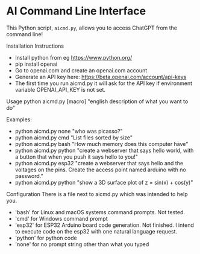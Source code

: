 # AI Command Line Interface

This Python script, `aicmd.py`, allows you to access ChatGPT from the command line!

Installation Instructions
- Install python from eg https://www.python.org/
- pip install openai
- Go to openai.com and create an openai.com account
- Generate an API key here: https://beta.openai.com/account/api-keys
- The first time you run aicmd.py it will ask for the API key if environment variable OPENAI_API_KEY is not set.

Usage
python aicmd.py [macro] "english description of what you want to do"

Examples:
- python aicmd.py none "who was picasso?"
- python aicmd.py cmd "List files sorted by size"
- python aicmd.py bash "How much memory does this computer have"
- python aicmd.py python "create a webserver that says hello world, with a button that when you push it says hello to you!"
- python aicmd.py esp32 "create a webserver that says hello and the voltages on the pins. Create the access point named arduino with no password."  
- python aicmd.py python "show a 3D surface plot of z = sin(x) + cos(y)"

Configuration
There is a file next to aicmd.py which was intended to help you.
- 'bash' for Linux and macOS systems command prompts. Not tested.
- 'cmd' for Windows command prompt
- 'esp32' for ESP32 Arduino board code generation. Not finished. I intend to execute code on the esp32 with one natural language request.
- 'python' for python code
- 'none' for no prompt string other than what you typed
